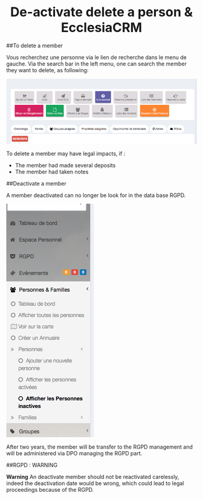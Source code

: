 # <center><big>De-activate delete a person & Ecclesia**CRM** </big></center>

##To delete a member

Vous recherchez une personne via le lien de recherche dans le menu de gauche. Via the search bar in the left menu, one can search the member they want to delete, as following:

![Screenshot](../../../img/person/admin/suppressPerson.png)

To delete a member may have legal impacts, if :

- The member had made several deposits
- The member had taken notes

##Deactivate a member

A member deactivated can no longer be look for in the data base RGPD.

![Screenshot](../../../img/person/admin/persondeactivate.png)

After two years, the member will be transfer to the RGPD management and will be administered via DPO managing the RGPD part.

##RGPD : WARNING

**Warning** An deactivate member should not be reactivated carelessly, indeed the deactivation date would be wrong, which could lead to legal proceedings because of the RGPD.
